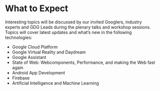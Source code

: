 # What to Expect

Interesting topics will be discussed by our invited Googlers, industry experts and GDG Leads during the plenary talks and workshop sessions. Topics will cover latest updates and what’s new in the following technologies:

- Google Cloud Platform
- Google Virtual Reality and Daydream
- Google Assistant
- State of Web: Webcomponents, Performance, and making the Web fast again
- Android App Development
- Firebase
- Artificial Intelligence and Machine Learning